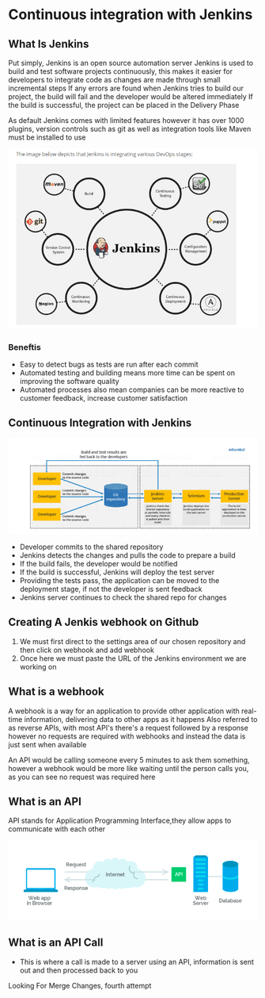# Continuous integration with Jenkins


## What Is Jenkins
Put simply, Jenkins is an open source automation server
Jenkins is used to build and test software projects continuously, this makes it easier for developers to integrate code
as changes are made through small incremental steps
If any errors are found when Jenkins tries to build our project, the build will fail and the developer would be
altered immediately
If the build is successful, the project can be placed in the Delivery Phase

As default Jenkins comes with limited features however it has over 1000 plugins, version controls such as git as well
as integration tools like Maven must be installed to use

![Jenkins CI](images/jenkins-integration-life-cycle.png)

### Beneftis
- Easy to detect bugs as tests are run after each commit
- Automated testing and building means more time can be spent on improving the software quality
- Automated processes also mean companies can be more reactive to customer feedback, increase customer satisfaction



## Continuous Integration with Jenkins

![Jenkins Deploy](images/jenkins-build-test-deploy.png)

- Developer commits to the shared repository
- Jenkins detects the changes and pulls the code to prepare a build
- If the build fails, the developer would be notified
- If the build is successful, Jenkins will deploy the test server
- Providing the tests pass, the application can be moved to the deployment stage, if not the developer is sent feedback
- Jenkins server continues to check the shared repo for changes



## Creating A Jenkis webhook on Github

1. We must first direct to the settings area of our chosen repository and then click on webhook and add webhook
2. Once here we must paste the URL of the Jenkins environment we are working on

## What is a webhook

A webhook is a way for an application to provide other application with real-time information, delivering data to other
apps as it happens
Also referred to as reverse APIs, with most API's there's a request followed by a response however no requests are
required with webhooks and instead the data is just sent when available

An API would be calling someone every 5 minutes to ask them something, however a webhook would be more like waiting until
the person calls you, as you can see no request was required here

## What is an API

API stands for Application Programming Interface,they allow apps to communicate with each other

![API Diagram](images/api-diagram.png)


## What is an API Call
- This is where a call is made to a server using an API, information is sent out and then processed back to you


Looking For Merge Changes, fourth attempt


